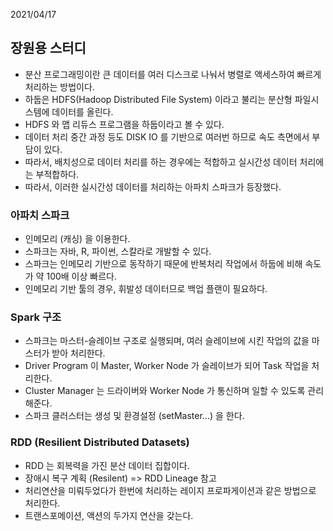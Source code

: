 2021/04/17
## 장원용 스터디

- 분산 프로그래밍이란 큰 데이터를 여러 디스크로 나눠서 병렬로 액세스하여 빠르게 처리하는 방법이다.
- 하둡은 HDFS(Hadoop Distributed File System) 이라고 불리는 분산형 파일시스템에 데이터를 올린다.
- HDFS 와 맵 리듀스 프로그램을 하둡이라고 볼 수 있다.
- 데이터 처리 중간 과정 등도 DISK IO 를 기반으로 여러번 하므로 속도 측면에서 부담이 있다.
- 따라서, 배치성으로 데이터 처리를 하는 경우에는 적합하고 실시간성 데이터 처리에는 부적합하다.
- 따라서, 이러한 실시간성 데이터를 처리하는 아파치 스파크가 등장했다.

### 아파치 스파크
- 인메모리 (캐싱) 을 이용한다.
- 스파크는 자바, R, 파이썬, 스칼라로 개발할 수 있다.
- 스파크는 인메모리 기반으로 동작하기 때문에 반복처리 작업에서 하둡에 비해 속도가 약 100배 이상 빠르다.
- 인메모리 기반 툴의 경우, 휘발성 데이터므로 백업 플랜이 필요하다.

### Spark 구조
- 스파크는 마스터-슬레이브 구조로 실행되며, 여러 슬레이브에 시킨 작업의 값을 마스터가 받아 처리한다.
- Driver Program 이 Master, Worker Node 가 슬레이브가 되어 Task 작업을 처리한다.
- Cluster Manager 는 드라이버와 Worker Node 가 통신하며 일할 수 있도록 관리해준다.
- 스파크 클러스터는 생성 및 환경설정 (setMaster...) 을 한다.

### RDD (Resilient Distributed Datasets)
- RDD 는 회복력을 가진 분산 데이터 집합이다.
- 장애시 복구 계획 (Resilent) => RDD Lineage 참고
- 처리연산을 미뤄두었다가 한번에 처리하는 레이지 프로파게이션과 같은 방법으로 처리한다.
- 트랜스포메이션, 액션의 두가지 연산을 갖는다.

